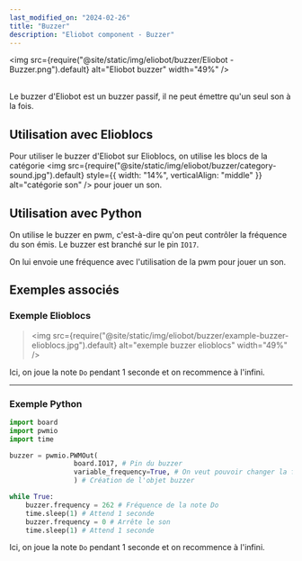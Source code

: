```yaml
---
last_modified_on: "2024-02-26"
title: "Buzzer"
description: "Eliobot component - Buzzer"
---
```



<img src={require("@site/static/img/eliobot/buzzer/Eliobot - Buzzer.png").default} alt="Eliobot buzzer" width="49%" />

<br/>Le buzzer d'Eliobot est un buzzer passif, il ne peut émettre qu'un seul son à la fois.

## Utilisation avec Elioblocs

Pour utiliser le buzzer d'Eliobot sur Elioblocs, on utilise les blocs de la catégorie <img src={require("@site/static/img/eliobot/buzzer/category-sound.jpg").default} style={{ width: "14%", verticalAlign: "middle" }} alt="catégorie son" /> pour jouer un son.

## Utilisation avec Python

On utilise le buzzer en pwm, c'est-à-dire qu'on peut contrôler la fréquence du son émis.
Le buzzer est branché sur le pin `IO17`.

On lui envoie une fréquence avec l'utilisation de la pwm pour jouer un son.

## Exemples associés

### Exemple Elioblocs

>
> <img src={require("@site/static/img/eliobot/buzzer/example-buzzer-elioblocs.jpg").default} alt="exemple buzzer elioblocs" width="49%" />
>   

Ici, on joue la note `Do` pendant 1 seconde et on recommence à l'infini.

---

### Exemple Python

```python
import board
import pwmio
import time

buzzer = pwmio.PWMOut(
                board.IO17, # Pin du buzzer
                variable_frequency=True, # On veut pouvoir changer la fréquence
                ) # Création de l'objet buzzer

while True:
    buzzer.frequency = 262 # Fréquence de la note Do
    time.sleep(1) # Attend 1 seconde
    buzzer.frequency = 0 # Arrête le son
    time.sleep(1) # Attend 1 seconde
```

Ici, on joue la note `Do` pendant 1 seconde et on recommence à l'infini.
